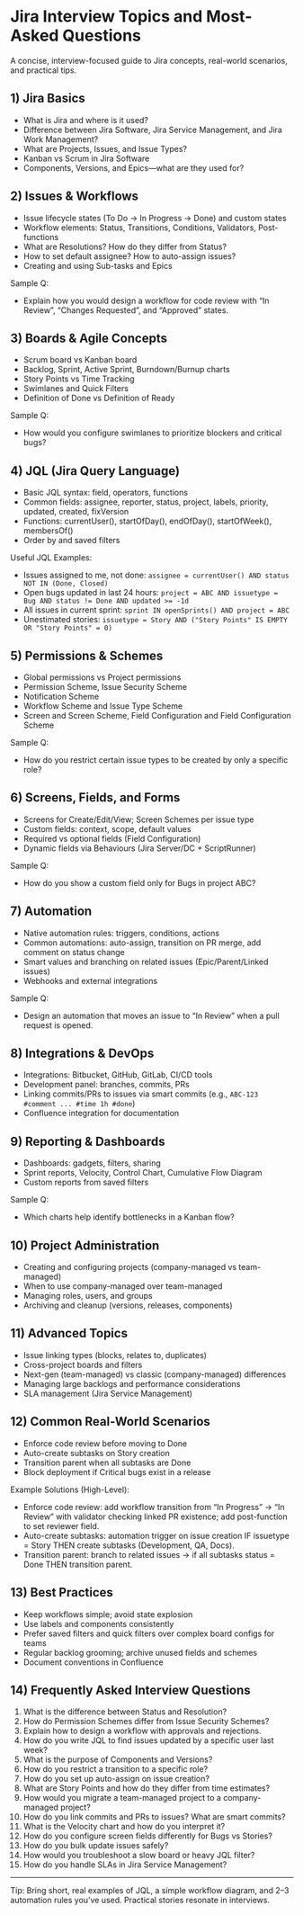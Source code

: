 # Jira Interview Topics and Most-Asked Questions

A concise, interview-focused guide to Jira concepts, real-world scenarios, and
practical tips.

## 1) Jira Basics

- What is Jira and where is it used?
- Difference between Jira Software, Jira Service Management, and Jira Work
  Management?
- What are Projects, Issues, and Issue Types?
- Kanban vs Scrum in Jira Software
- Components, Versions, and Epics—what are they used for?

## 2) Issues & Workflows

- Issue lifecycle states (To Do → In Progress → Done) and custom states
- Workflow elements: Status, Transitions, Conditions, Validators, Post-functions
- What are Resolutions? How do they differ from Status?
- How to set default assignee? How to auto-assign issues?
- Creating and using Sub-tasks and Epics

Sample Q:

- Explain how you would design a workflow for code review with “In Review”,
  “Changes Requested”, and “Approved” states.

## 3) Boards & Agile Concepts

- Scrum board vs Kanban board
- Backlog, Sprint, Active Sprint, Burndown/Burnup charts
- Story Points vs Time Tracking
- Swimlanes and Quick Filters
- Definition of Done vs Definition of Ready

Sample Q:

- How would you configure swimlanes to prioritize blockers and critical bugs?

## 4) JQL (Jira Query Language)

- Basic JQL syntax: field, operators, functions
- Common fields: assignee, reporter, status, project, labels, priority, updated,
  created, fixVersion
- Functions: currentUser(), startOfDay(), endOfDay(), startOfWeek(), membersOf()
- Order by and saved filters

Useful JQL Examples:

- Issues assigned to me, not done:
  `assignee = currentUser() AND status NOT IN (Done, Closed)`
- Open bugs updated in last 24 hours:
  `project = ABC AND issuetype = Bug AND status != Done AND updated >= -1d`
- All issues in current sprint: `sprint IN openSprints() AND project = ABC`
- Unestimated stories:
  `issuetype = Story AND ("Story Points" IS EMPTY OR "Story Points" = 0)`

## 5) Permissions & Schemes

- Global permissions vs Project permissions
- Permission Scheme, Issue Security Scheme
- Notification Scheme
- Workflow Scheme and Issue Type Scheme
- Screen and Screen Scheme, Field Configuration and Field Configuration Scheme

Sample Q:

- How do you restrict certain issue types to be created by only a specific role?

## 6) Screens, Fields, and Forms

- Screens for Create/Edit/View; Screen Schemes per issue type
- Custom fields: context, scope, default values
- Required vs optional fields (Field Configuration)
- Dynamic fields via Behaviours (Jira Server/DC + ScriptRunner)

Sample Q:

- How do you show a custom field only for Bugs in project ABC?

## 7) Automation

- Native automation rules: triggers, conditions, actions
- Common automations: auto-assign, transition on PR merge, add comment on status
  change
- Smart values and branching on related issues (Epic/Parent/Linked issues)
- Webhooks and external integrations

Sample Q:

- Design an automation that moves an issue to “In Review” when a pull request is
  opened.

## 8) Integrations & DevOps

- Integrations: Bitbucket, GitHub, GitLab, CI/CD tools
- Development panel: branches, commits, PRs
- Linking commits/PRs to issues via smart commits (e.g.,
  `ABC-123 #comment ... #time 1h #done`)
- Confluence integration for documentation

## 9) Reporting & Dashboards

- Dashboards: gadgets, filters, sharing
- Sprint reports, Velocity, Control Chart, Cumulative Flow Diagram
- Custom reports from saved filters

Sample Q:

- Which charts help identify bottlenecks in a Kanban flow?

## 10) Project Administration

- Creating and configuring projects (company-managed vs team-managed)
- When to use company-managed over team-managed
- Managing roles, users, and groups
- Archiving and cleanup (versions, releases, components)

## 11) Advanced Topics

- Issue linking types (blocks, relates to, duplicates)
- Cross-project boards and filters
- Next-gen (team-managed) vs classic (company-managed) differences
- Managing large backlogs and performance considerations
- SLA management (Jira Service Management)

## 12) Common Real-World Scenarios

- Enforce code review before moving to Done
- Auto-create subtasks on Story creation
- Transition parent when all subtasks are Done
- Block deployment if Critical bugs exist in a release

Example Solutions (High-Level):

- Enforce code review: add workflow transition from “In Progress” → “In Review”
  with validator checking linked PR existence; add post-function to set reviewer
  field.
- Auto-create subtasks: automation trigger on issue creation IF issuetype =
  Story THEN create subtasks (Development, QA, Docs).
- Transition parent: branch to related issues → if all subtasks status = Done
  THEN transition parent.

## 13) Best Practices

- Keep workflows simple; avoid state explosion
- Use labels and components consistently
- Prefer saved filters and quick filters over complex board configs for teams
- Regular backlog grooming; archive unused fields and schemes
- Document conventions in Confluence

## 14) Frequently Asked Interview Questions

1. What is the difference between Status and Resolution?
2. How do Permission Schemes differ from Issue Security Schemes?
3. Explain how to design a workflow with approvals and rejections.
4. How do you write JQL to find issues updated by a specific user last week?
5. What is the purpose of Components and Versions?
6. How do you restrict a transition to a specific role?
7. How do you set up auto-assign on issue creation?
8. What are Story Points and how do they differ from time estimates?
9. How would you migrate a team-managed project to a company-managed project?
10. How do you link commits and PRs to issues? What are smart commits?
11. What is the Velocity chart and how do you interpret it?
12. How do you configure screen fields differently for Bugs vs Stories?
13. How do you bulk update issues safely?
14. How would you troubleshoot a slow board or heavy JQL filter?
15. How do you handle SLAs in Jira Service Management?

---

Tip: Bring short, real examples of JQL, a simple workflow diagram, and 2–3
automation rules you’ve used. Practical stories resonate in interviews.
